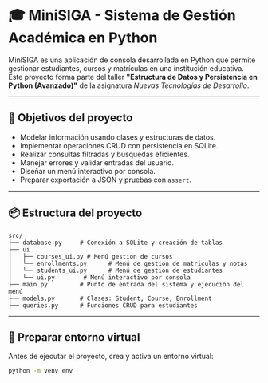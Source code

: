 # 🎓 MiniSIGA - Sistema de Gestión Académica en Python

MiniSIGA es una aplicación de consola desarrollada en Python que permite gestionar estudiantes, cursos y matrículas en una institución educativa. Este proyecto forma parte del taller **"Estructura de Datos y Persistencia en Python (Avanzado)"** de la asignatura *Nuevas Tecnologías de Desarrollo*.

---

## 🧠 Objetivos del proyecto

- Modelar información usando clases y estructuras de datos.
- Implementar operaciones CRUD con persistencia en SQLite.
- Realizar consultas filtradas y búsquedas eficientes.
- Manejar errores y validar entradas del usuario.
- Diseñar un menú interactivo por consola.
- Preparar exportación a JSON y pruebas con `assert`.

---

## 📦 Estructura del proyecto
```plaintext
src/
├── database.py     # Conexión a SQLite y creación de tablas
├── ui
│   ├── courses_ui.py # Menú gestion de cursos
│   └── enrollments.py      # Menú de gestión de matriculas y notas
│   └── students_ui.py      # Menú de gestión de estudiantes
│   └── ui.py        # Menú interactivo por consola
├── main.py         # Punto de entrada del sistema y ejecución del menú
├── models.py       # Clases: Student, Course, Enrollment
├── queries.py      # Funciones CRUD para estudiantes
```
---

## 🐍 Preparar entorno virtual

Antes de ejecutar el proyecto, crea y activa un entorno virtual:

```bash
python -m venv env
